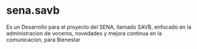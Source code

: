 # sena.savb
Es un Desarrollo para el proyecto del SENA, llamado SAVB, enfocado en la administracion de voceros, novedades y mejora continua en la comunicacion, para Bienestar
